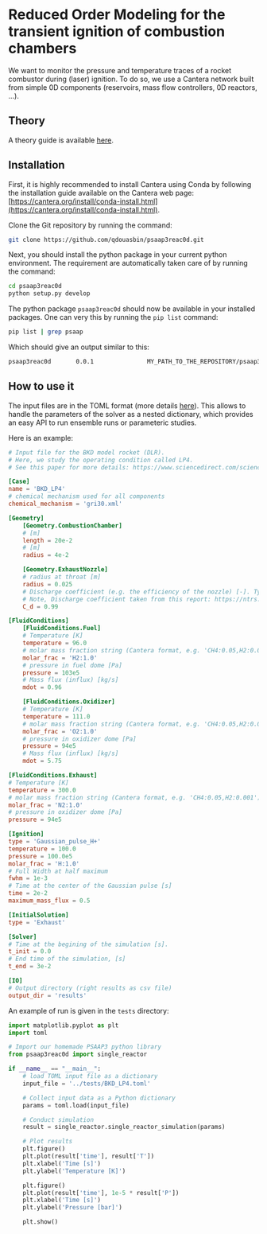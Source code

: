 # Reduced Order Modeling for the transient ignition of combustion chambers

We want to monitor the pressure and temperature traces of a rocket combustor during (laser) ignition.
To do so, we use a Cantera network built from simple 0D components (reservoirs, mass flow controllers, 0D reactors, ...).

## Theory

A theory guide is available [here](https://cantera.org/science/reactors.html).

## Installation

First, it is highly recommended to install Cantera using Conda by following the installation guide available on the Cantera web page: [https://cantera.org/install/conda-install.html](https://cantera.org/install/conda-install.html).

Clone the Git repository by running the command:

```bash
git clone https://github.com/qdouasbin/psaap3reac0d.git
```

Next, you should install the python package in your current python environment. The requirement are automatically taken care of by running the command:

```bash 
cd psaap3reac0d
python setup.py develop
```

The python package `psaap3reac0d` should now be available in your installed packages. One can very this by running the `pip list` command:

```bash
pip list | grep psaap
```
Which should give an output similar to this:
```bash
psaap3reac0d       0.0.1               MY_PATH_TO_THE_REPOSITORY/psaap3reac0d
```


## How to use it

The input files are in the TOML format (more details [here](https://github.com/toml-lang/toml)). 
This allows to handle the parameters of the solver as a nested dictionary, which provides an easy API 
to run ensemble runs or parameteric studies.


Here is an example:

```TOML
# Input file for the BKD model rocket (DLR).
# Here, we study the operating condition called LP4.
# See this paper for more details: https://www.sciencedirect.com/science/article/pii/S1540748916301006 

[Case]
name = 'BKD_LP4'
# chemical mechanism used for all components
chemical_mechanism = 'gri30.xml'

[Geometry]
    [Geometry.CombustionChamber]
    # [m]
    length = 20e-2
    # [m]
    radius = 4e-2

    [Geometry.ExhaustNozzle]
    # radius at throat [m]
    radius = 0.025
    # Discharge coefficient (e.g. the efficiency of the nozzle) [-]. Typically, C_d belongs to [0.95, 1]
    # Note, Discharge coefficient taken from this report: https://ntrs.nasa.gov/archive/nasa/casi.ntrs.nasa.gov/19750006921.pdf
    C_d = 0.99

[FluidConditions]
    [FluidConditions.Fuel]
    # Temperature [K]
    temperature = 96.0
    # molar mass fraction string (Cantera format, e.g. 'CH4:0.05,H2:0.001'),
    molar_frac = 'H2:1.0'
    # pressure in fuel dome [Pa]
    pressure = 103e5
    # Mass flux (influx) [kg/s]
    mdot = 0.96

    [FluidConditions.Oxidizer]
    # Temperature [K]
    temperature = 111.0
    # molar mass fraction string (Cantera format, e.g. 'CH4:0.05,H2:0.001'),
    molar_frac = 'O2:1.0'
    # pressure in oxidizer dome [Pa]
    pressure = 94e5
    # Mass flux (influx) [kg/s]
    mdot = 5.75

[FluidConditions.Exhaust]
# Temperature [K]
temperature = 300.0
# molar mass fraction string (Cantera format, e.g. 'CH4:0.05,H2:0.001'),
molar_frac = 'N2:1.0'
# pressure in oxidizer dome [Pa]
pressure = 94e5

[Ignition]
type = 'Gaussian_pulse_H+'
temperature = 100.0
pressure = 100.0e5
molar_frac = 'H:1.0'
# Full Width at half maximum
fwhm = 1e-3
# Time at the center of the Gaussian pulse [s]
time = 2e-2
maximum_mass_flux = 0.5

[InitialSolution]
type = 'Exhaust'

[Solver]
# Time at the begining of the simulation [s].
t_init = 0.0
# End time of the simulation, [s]
t_end = 3e-2

[IO]
# Output directory (right results as csv file)
output_dir = 'results'
```

An example of run is given in the `tests` directory:

```python
import matplotlib.pyplot as plt
import toml

# Import our homemade PSAAP3 python library
from psaap3reac0d import single_reactor

if __name__ == "__main__":
    # load TOML input file as a dictionary
    input_file = '../tests/BKD_LP4.toml'

    # Collect input data as a Python dictionary
    params = toml.load(input_file)

    # Conduct simulation
    result = single_reactor.single_reactor_simulation(params)

    # Plot results
    plt.figure()
    plt.plot(result['time'], result['T'])
    plt.xlabel('Time [s]')
    plt.ylabel('Temperature [K]')

    plt.figure()
    plt.plot(result['time'], 1e-5 * result['P'])
    plt.xlabel('Time [s]')
    plt.ylabel('Pressure [bar]')

    plt.show()
```
